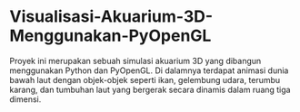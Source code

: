 # Visualisasi-Akuarium-3D-Menggunakan-PyOpenGL
Proyek ini merupakan sebuah simulasi akuarium 3D yang dibangun menggunakan Python dan PyOpenGL. Di dalamnya terdapat animasi dunia bawah laut dengan objek-objek seperti ikan, gelembung udara, terumbu karang, dan tumbuhan laut yang bergerak secara dinamis dalam ruang tiga dimensi.
